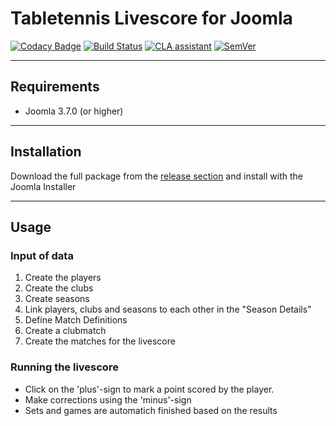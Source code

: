 # Tabletennis Livescore for Joomla

[![Codacy Badge](https://api.codacy.com/project/badge/Grade/fa76f57128e0431da09a6883f62662a5)](https://www.codacy.com/app/Gileba/com_ttlivescore?utm_source=github.com&utm_medium=referral&utm_content=Gileba/com_ttlivescore&utm_campaign=badger)
[![Build Status](https://travis-ci.org/Gileba/com_ttlivescore.svg?branch=master)](https://travis-ci.org/Gileba/com_ttlivescore)
[![CLA assistant](https://cla-assistant.io/readme/badge/Gileba/com_ttlivescore)](https://cla-assistant.io/Gileba/com_ttlivescore)
[![SemVer](http://img.shields.io/SemVer/2.0.0.png)](http://semver.org/spec/v2.0.0.html)

---

## Requirements
- Joomla 3.7.0 (or higher)

---

## Installation
Download the full package from the [release section](https://github.com/Gileba/com_ttlivescore/releases) and install with the Joomla Installer

---

## Usage
### Input of data
1. Create the players
2. Create the clubs
3. Create seasons
4. Link players, clubs and seasons to each other in the "Season Details"
5. Define Match Definitions
6. Create a clubmatch
7. Create the matches for the livescore

### Running the livescore
- Click on the 'plus'-sign to mark a point scored by the player.
- Make corrections using the 'minus'-sign
- Sets and games are automatich finished based on the results

